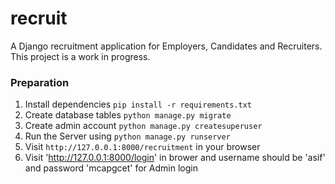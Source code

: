 # recruit

A Django recruitment application for Employers, Candidates and Recruiters. This project is a work in progress.


### Preparation
1. Install dependencies `pip install -r requirements.txt`
2. Create database tables `python manage.py migrate`
3. Create admin account `python manage.py createsuperuser`
4. Run the Server using `python manage.py runserver`
5. Visit `http://127.0.0.1:8000/recruitment` in your browser
6. Visit 'http://127.0.0.1:8000/login' in brower and username should be 'asif' and password 'mcapgcet' for Admin login

